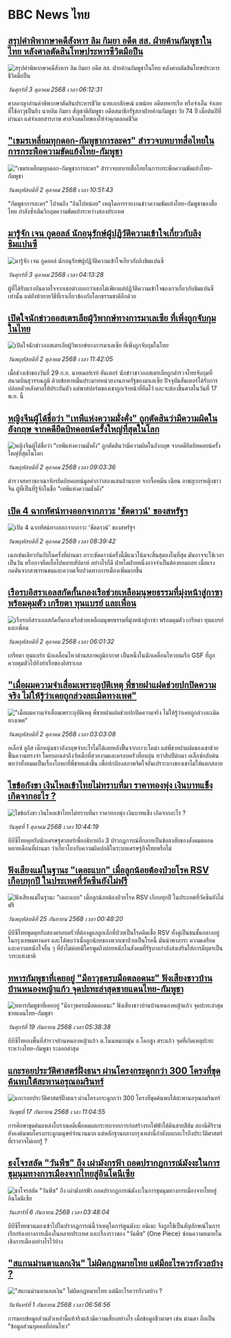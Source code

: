 # BBC News ไทย## [สรุปคำพิพากษาคดีสังหาร ลิม กิมยา อดีต สส. ฝ่ายค้านกัมพูชาในไทย หลังศาลตัดสินโทษประหารชีวิตมือปืน](https://www.bbc.com/thai/articles/czdj2v50688o?at_medium=RSS&at_campaign=rss?at_campaign=githubrss)![สรุปคำพิพากษาคดีสังหาร ลิม กิมยา อดีต สส. ฝ่ายค้านกัมพูชาในไทย หลังศาลตัดสินโทษประหารชีวิตมือปืน](https://ichef.bbci.co.uk/ace/ws/240/cpsprodpb/5605/live/d2c82dd0-a01f-11f0-a161-ab40661a802f.jpg)_วันศุกร์ที่ 3 ตุลาคม 2568 เวลา 06:12:31_ศาลอาญาอ่านคำพิพากษาตัดสินประหารชีวิต นายเอกลักษณ์ แพน้อย อดีตทหารเรือ หรือจ่าเอ็ม จำเลยที่ใช้อาวุธปืนยิง นายลิม กิมยา สัญชาติกัมพูชา อดีตสมาชิกรัฐสภาฝ่ายค้านกัมพูชา วัย 74 ปี เมื่อต้นปีที่ผ่านมา แต่จำเลยสารภาพ ศาลจึงลดโทษลงให้จำคุกตลอดชีวิต## ["เขมรเหลี่ยมทุกดอก-กัมพูชาการละคร" สำรวจบทบาทสื่อไทยในการกระพือความขัดแย้งไทย-กัมพูชา](https://www.bbc.com/thai/articles/czx02z3047ko?at_medium=RSS&at_campaign=rss?at_campaign=githubrss)!["เขมรเหลี่ยมทุกดอก-กัมพูชาการละคร" สำรวจบทบาทสื่อไทยในการกระพือความขัดแย้งไทย-กัมพูชา](https://ichef.bbci.co.uk/ace/ws/240/cpsprodpb/bdcc/live/a69cfd00-9f7d-11f0-92db-77261a15b9d2.jpg)_วันพฤหัสบดีที่ 2 ตุลาคม 2568 เวลา 10:51:43_"กัมพูชาการละคร" ไปจนถึง "อินไปหน่อย" เหตุใดการรายงานข่าวความขัดแย้งไทย-กัมพูชาของสื่อไทย กำลังซ้ำเติมวิกฤตความขัดแย้งระหว่างสองประเทศ## [มารู้จัก เจน กูดอลล์ นักอนุรักษ์ผู้ปฏิวัติความเข้าใจเกี่ยวกับลิงชิมแปนซี ](https://www.bbc.com/thai/articles/cr70p7nk4m9o?at_medium=RSS&at_campaign=rss?at_campaign=githubrss)![มารู้จัก เจน กูดอลล์ นักอนุรักษ์ผู้ปฏิวัติความเข้าใจเกี่ยวกับลิงชิมแปนซี ](https://ichef.bbci.co.uk/ace/ws/240/cpsprodpb/ee20/live/7cb7c620-9f3f-11f0-ae0a-55b6bfe33aa2.jpg)_วันศุกร์ที่ 3 ตุลาคม 2568 เวลา 04:13:28_ผู้ที่ได้รับแรงบันดาลใจจากเธอต่างบอกว่าเธอไม่เพียงแต่ปฏิวัติความเข้าใจของเราเกี่ยวกับชิมแปนซีเท่านั้น แต่ยังท้าทายวิธีที่เราเกี่ยวข้องกับโลกธรรมชาติอีกด้วย## [เปิดใจนักข่าวออสเตรเลียผู้วิพากษ์ทางการมาเลเซีย ที่เพิ่งถูกจับกุมในไทย](https://www.bbc.com/thai/articles/cn4lpe071d9o?at_medium=RSS&at_campaign=rss?at_campaign=githubrss)![เปิดใจนักข่าวออสเตรเลียผู้วิพากษ์ทางการมาเลเซีย ที่เพิ่งถูกจับกุมในไทย](https://ichef.bbci.co.uk/ace/ws/240/cpsprodpb/30ef/live/4f9477a0-9f77-11f0-9ccd-4dc2d8fa5ad2.jpg)_วันพฤหัสบดีที่ 2 ตุลาคม 2568 เวลา 11:42:05_เมื่อช่วงเช้าของวันที่ 29 ก.ย. นายเมอร์เรย์ ฮันเตอร์ นักข่าวชาวออสเตรเลียถูกตำรวจไทยจับกุมที่สนามบินสุวรรณภูมิ ด้วยข้อหาหมิ่นประมาทหน่วยงานภาครัฐของมาเลเซีย ปัจจุบันฮันเตอร์ได้รับการปล่อยตัวหลังศาลให้ประกันตัว แต่พาสปอร์ตของเขาถูกเจ้าหน้าที่ยึดไว้ และจะต้องขึ้นศาลในวันที่ 17 พ.ย. นี้## [หญิงจีนผู้ได้ชื่อว่า "เทพีแห่งความมั่งคั่ง" ถูกตัดสินว่ามีความผิดในอังกฤษ จากคดียึดบิทคอยน์ครั้งใหญ่ที่สุดในโลก](https://www.bbc.com/thai/articles/c749dg9x2evo?at_medium=RSS&at_campaign=rss?at_campaign=githubrss)![หญิงจีนผู้ได้ชื่อว่า "เทพีแห่งความมั่งคั่ง" ถูกตัดสินว่ามีความผิดในอังกฤษ จากคดียึดบิทคอยน์ครั้งใหญ่ที่สุดในโลก](https://ichef.bbci.co.uk/ace/ws/240/cpsprodpb/5e08/live/38630a80-9dbd-11f0-92db-77261a15b9d2.jpg)_วันพฤหัสบดีที่ 2 ตุลาคม 2568 เวลา 09:03:36_ตำรวจสหราชอาณาจักรยึดบิทคอยน์มูลค่ากว่าสองแสนล้านบาท จากจื้อหมิ่น เฉียน อาชญากรหญิงชาวจีน ผู้ที่เป็นที่รู้จักในชื่อ "เทพีแห่งความมั่งคั่ง"## [เปิด 4 ฉากทัศน์ทางออกจากภาวะ 'ชัตดาวน์' ของสหรัฐฯ](https://www.bbc.com/thai/articles/c931x4yke8po?at_medium=RSS&at_campaign=rss?at_campaign=githubrss)![เปิด 4 ฉากทัศน์ทางออกจากภาวะ 'ชัตดาวน์' ของสหรัฐฯ](https://ichef.bbci.co.uk/ace/ws/240/cpsprodpb/843d/live/f62328b0-9ef9-11f0-92db-77261a15b9d2.jpg)_วันพฤหัสบดีที่ 2 ตุลาคม 2568 เวลา 08:39:42_เฉกเช่นเดียวกันกับในครั้งที่ผ่านมา ภาวะชัตดาวน์ครั้งนี้มีแนวโน้มจะสิ้นสุดลงในที่สุด มันอาจจะใช้เวลาเป็นวัน หรืออาจยืดเยื้อไปหลายสัปดาห์ อย่างไรก็ดี ฝ่ายใดฝ่ายหนึ่งอาจจำเป็นต้องยอมถอย เมื่อแรงกดดันจากสาธารณชนและความเจ็บปวดทางการเมืองเพิ่มมากขึ้น## [เรือรบอิสราเอลสกัดกั้นกองเรือช่วยเหลือมนุษยธรรมที่มุ่งหน้าสู่กาซา พร้อมคุมตัว เกรียตา ทุนแบรย์ และเพื่อน](https://www.bbc.com/thai/articles/c20z2eqepqlo?at_medium=RSS&at_campaign=rss?at_campaign=githubrss)![เรือรบอิสราเอลสกัดกั้นกองเรือช่วยเหลือมนุษยธรรมที่มุ่งหน้าสู่กาซา พร้อมคุมตัว เกรียตา ทุนแบรย์ และเพื่อน](https://ichef.bbci.co.uk/ace/ws/240/cpsprodpb/99e4/live/eceddee0-9f1f-11f0-92db-77261a15b9d2.png)_วันพฤหัสบดีที่ 2 ตุลาคม 2568 เวลา 06:01:32_เกรียตา ทุนแบร์ย นักเคลื่อนไหวด้านสภาพภูมิอากาศ เป็นหนึ่งในนักเคลื่อนไหวบนเรือ GSF ที่ถูกควบคุมตัวไปยังท่าเรือของอิสราเอล## ["เมื่อผมความจำเสื่อมเพราะอุบัติเหตุ พี่ชายฝาแฝดช่วยปกปิดความจริง ไม่ให้รู้ว่าเคยถูกล่วงละเมิดทางเพศ"](https://www.bbc.com/thai/articles/cvgqz4yglywo?at_medium=RSS&at_campaign=rss?at_campaign=githubrss)!["เมื่อผมความจำเสื่อมเพราะอุบัติเหตุ พี่ชายฝาแฝดช่วยปกปิดความจริง ไม่ให้รู้ว่าเคยถูกล่วงละเมิดทางเพศ"](https://ichef.bbci.co.uk/ace/ws/240/cpsprodpb/9e4b/live/152a15d0-948b-11f0-b391-6936825093bd.jpg)_วันพฤหัสบดีที่ 2 ตุลาคม 2568 เวลา 03:03:08_อเล็กซ์ ลูอิส เด็กหนุ่มชาวอังกฤษจำอะไรไม่ได้เลยหลังฟื้นจากภาวะโคม่า แต่พี่ชายฝาแฝดของเขาช่วยฟื้นความทรงจำ โดยบอกเล่าถึงวัยเด็กที่สวยงามและครอบครัวที่อบอุ่น ทว่าสิบปีต่อมา อเล็กซ์กลับค้นพบว่าทั้งหมดเป็นเรื่องโกหกที่พี่ชายแต่งขึ้น เพื่อปกป้องสภาพจิตใจอันเปราะบางของเขาไม่ให้แตกสลาย## [ไขข้อกังขา เงินไหลเข้าไทยไม่ทราบที่มา ราคาทองพุ่ง เงินบาทแข็ง เกิดจากอะไร ?](https://www.bbc.com/thai/articles/cd07pjgz72ko?at_medium=RSS&at_campaign=rss?at_campaign=githubrss)![ไขข้อกังขา เงินไหลเข้าไทยไม่ทราบที่มา ราคาทองพุ่ง เงินบาทแข็ง เกิดจากอะไร ?](https://ichef.bbci.co.uk/ace/ws/240/cpsprodpb/3c96/live/9e8214d0-9e9b-11f0-b741-177e3e2c2fc7.jpg)_วันพุธที่ 1 ตุลาคม 2568 เวลา 10:44:19_บีบีซีไทยคุยกับนักเศรษฐศาสตร์เพื่ออธิบายถึง 3 ปรากฏการณ์ที่กลายเป็นข้อสงสัยของสังคมตลอดหลายเดือนที่ผ่านมา ว่าเกี่ยวโยงกับความผิดปกติในระบบเศรษฐกิจไทยหรือไม่## [ฟังเสียงแม่ในฐานะ "เดอะแบก" เมื่อลูกน้อยต้องป่วยโรค RSV เกือบทุกปี ในประเทศที่วัคซีนยังไม่ฟรี](https://www.bbc.com/thai/articles/cvgvr9m3kg2o?at_medium=RSS&at_campaign=rss?at_campaign=githubrss)![ฟังเสียงแม่ในฐานะ "เดอะแบก" เมื่อลูกน้อยต้องป่วยโรค RSV เกือบทุกปี ในประเทศที่วัคซีนยังไม่ฟรี](https://ichef.bbci.co.uk/ace/ws/240/cpsprodpb/e712/live/3b1666e0-992c-11f0-af62-91486a511a31.jpg)_วันพฤหัสบดีที่ 25 กันยายน 2568 เวลา 00:48:20_บีบีซีไทยพูดคุยกับสองครอบครัวที่ต้องดูแลลูกเล็กที่ป่วยเป็นโรคติดเชื้อ RSV ทั้งคู่เป็นชนชั้นกลางอยู่ในกรุงเทพมหานคร และได้พบว่าเมื่อลูกน้อยของพวกเขาป่วยเป็นโรคนี้ มันนำพาภาระ ความเครียด และความหนักใจอื่น ๆ ที่ยังไม่ค่อยมีใครพูดถึงบ่อยหนักในสังคมที่รัฐบาลกำลังส่งเสริมให้การมีบุตรเป็นวาระแห่งชาติ## [ทหารกัมพูชาที่เคยอยู่ "มีอาวุธครบมือตลอดนะ" ฟังเสียงชาวบ้านบ้านหนองหญ้าแก้ว จุดปะทะล่าสุดชายแดนไทย-กัมพูชา](https://www.bbc.com/thai/articles/c62ldp88l84o?at_medium=RSS&at_campaign=rss?at_campaign=githubrss)![ทหารกัมพูชาที่เคยอยู่ "มีอาวุธครบมือตลอดนะ" ฟังเสียงชาวบ้านบ้านหนองหญ้าแก้ว จุดปะทะล่าสุดชายแดนไทย-กัมพูชา](https://ichef.bbci.co.uk/ace/ws/240/cpsprodpb/d683/live/27625750-951a-11f0-b391-6936825093bd.jpg)_วันศุกร์ที่ 19 กันยายน 2568 เวลา 05:38:38_บีบีซีไทยลงพื้นที่สำรวจบ้านหนองหญ้าแก้ว ต.โนนหมากมุ่น อ.โคกสูง สระแก้ว จุดที่เกิดเหตุปะทะระหว่างไทย-กัมพูชา ระลอกล่าสุด## [แกะรอยประวัติศาสตร์ฝั่งธนฯ ผ่านโครงกระดูกกว่า 300 โครงที่ขุดค้นพบใต้สะพานอรุณอมรินทร์](https://www.bbc.com/thai/articles/cx2r4nl53leo?at_medium=RSS&at_campaign=rss?at_campaign=githubrss)![แกะรอยประวัติศาสตร์ฝั่งธนฯ ผ่านโครงกระดูกกว่า 300 โครงที่ขุดค้นพบใต้สะพานอรุณอมรินทร์](https://ichef.bbci.co.uk/ace/ws/240/cpsprodpb/34a6/live/54b03360-9391-11f0-9cf6-cbf3e73ce2b9.jpg)_วันพุธที่ 17 กันยายน 2568 เวลา 11:04:55_การศึกษาขุดค้นแหล่งโบราณคดีเพื่อลดผลกระทบจากการก่อสร้างรถไฟฟ้าใต้ดินสายสีส้ม สถานีศิริราช ยังคงค้นพบโครงกระดูกมนุษย์จำนวนมาก แต่หลักฐานกลางกรุงเหล่านี้กำลังบอกอะไรถึงประวัติศาสตร์ที่เราอาจไม่เคยรู้ ?## [ธงโจรสลัด "วันพีซ" ถึง เผ่ามังกรฟ้า ถอดปรากฏการณ์มังงะในการชุมนุมทางการเมืองจากไทยสู่อินโดนีเซีย](https://www.bbc.com/thai/articles/cm2123j7vlyo?at_medium=RSS&at_campaign=rss?at_campaign=githubrss)![ธงโจรสลัด "วันพีซ" ถึง เผ่ามังกรฟ้า ถอดปรากฏการณ์มังงะในการชุมนุมทางการเมืองจากไทยสู่อินโดนีเซีย](https://ichef.bbci.co.uk/ace/ws/240/cpsprodpb/5ae3/live/e67034c0-87bc-11f0-84c8-99de564f0440.jpg)_วันเสาร์ที่ 6 กันยายน 2568 เวลา 03:48:04_บีบีซีไทยชวนมองเข้าไปในปรากฏการณ์นี้ว่าเหตุใดการ์ตูนมังงะ อนิเมะ จึงถูกใช้เป็นสัญลักษณ์ในการเรียกร้องทางการเมืองในหลายประเทศ และเรื่องราวของ “วันพีซ” (One Piece)  ซ่อนความหมายในเชิงการเมืองอย่างไรไว้บ้าง## ["สแกนม่านตาแลกเงิน" ไม่ผิดกฎหมายไทย แต่มีอะไรควรกังวลบ้าง ?](https://www.bbc.com/thai/articles/ce83x2zgz4eo?at_medium=RSS&at_campaign=rss?at_campaign=githubrss)!["สแกนม่านตาแลกเงิน" ไม่ผิดกฎหมายไทย แต่มีอะไรควรกังวลบ้าง ?](https://ichef.bbci.co.uk/ace/ws/240/cpsprodpb/2eac/live/cfc707c0-84c0-11f0-9cf6-cbf3e73ce2b9.jpg)_วันจันทร์ที่ 1 กันยายน 2568 เวลา 06:56:56_การมอบข้อมูลส่วนตัวเหล่านี้แท้จริงแล้วมีความเสี่ยงอย่างไร เมื่อข้อมูลชีวมาตร เช่น ม่านตา ถือเป็น "ข้อมูลส่วนบุคคลที่อ่อนไหว"